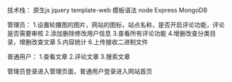 技术栈：
  原生js
  jquery
  template-web 模板语法
  node
  Express
  MongoDB

管理员：
  1.设置轮播图的图片，网站的图标，站点名称，是否开启评论功能，评论是否需要审核
  2.添加删除修改用户信息
  3.查看所有评论功能
  4.增删改查分类目录，增删改查文章
  5.内容统计
  6.上传接收二进制文件

普通用户：
  1.查看文章
  2.评论文章
  3.搜索文章

管理员登录进入管理页面，普通用户登录进入网站首页
